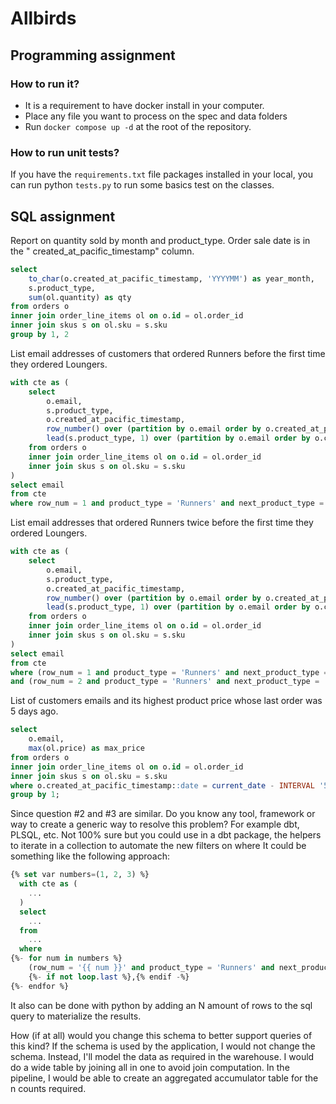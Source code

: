 # Allbirds

## Programming assignment

### How to run it?

- It is a requirement to have docker install in your computer.
- Place any file you want to process on the spec and data folders
- Run `docker compose up -d` at the root of the repository.

### How to run unit tests? 
If you have the `requirements.txt` file packages installed in your local, you can run python `tests.py` to run some basics test on the classes.

## SQL assignment

Report on quantity sold by month and product_type. Order sale date is in the " created_at_pacific_timestamp" column. 
```sql
select
	to_char(o.created_at_pacific_timestamp, 'YYYYMM') as year_month,
	s.product_type,
	sum(ol.quantity) as qty
from orders o
inner join order_line_items ol on o.id = ol.order_id
inner join skus s on ol.sku = s.sku
group by 1, 2
```

List email addresses of customers that ordered Runners before the first time they ordered Loungers. 
```sql
with cte as (
	select 
		o.email, 
		s.product_type, 
		o.created_at_pacific_timestamp, 
		row_number() over (partition by o.email order by o.created_at_pacific_timestamp asc) as row_num,
		lead(s.product_type, 1) over (partition by o.email order by o.created_at_pacific_timestamp asc) as next_product_type
	from orders o
	inner join order_line_items ol on o.id = ol.order_id
	inner join skus s on ol.sku = s.sku
)
select email
from cte
where row_num = 1 and product_type = 'Runners' and next_product_type = 'Loungers'
```

List email addresses that ordered Runners twice before the first time they ordered Loungers. 
```sql
with cte as (
	select 
		o.email, 
		s.product_type, 
		o.created_at_pacific_timestamp, 
		row_number() over (partition by o.email order by o.created_at_pacific_timestamp asc) as row_num,
		lead(s.product_type, 1) over (partition by o.email order by o.created_at_pacific_timestamp asc) as next_product_type,
	from orders o
	inner join order_line_items ol on o.id = ol.order_id
	inner join skus s on ol.sku = s.sku
)
select email
from cte
where (row_num = 1 and product_type = 'Runners' and next_product_type = 'Runners')
and (row_num = 2 and product_type = 'Runners' and next_product_type = 'Loungers')
```

List of customers emails and its highest product price whose last order was 5 days ago.
```sql
select 
	o.email, 
	max(ol.price) as max_price
from orders o
inner join order_line_items ol on o.id = ol.order_id
inner join skus s on ol.sku = s.sku
where o.created_at_pacific_timestamp::date = current_date - INTERVAL '5 DAYS'
group by 1; 
```

Since question #2 and #3 are similar. Do you know any tool, framework or way to create a generic way to resolve this problem? For example dbt, PLSQL, etc.
Not 100% sure but you could use in a dbt package, the helpers to iterate in a collection to automate the new filters on where
It could be something like the following approach:
```sql
{% set var numbers=(1, 2, 3) %}
  with cte as (
    ...
  )
  select
    ...
  from
    ...
  where  
{%- for num in numbers %}
    (row_num = '{{ num }}' and product_type = 'Runners' and next_product_type = 'Runners') 
    {%- if not loop.last %},{% endif -%}
{%- endfor %}
```
It also can be done with python by adding an N amount of rows to the sql query to materialize the results.

How (if at all) would you change this schema to better support queries of this kind?
If the schema is used by the application, I would not change the schema. Instead, I'll model the data as required in the warehouse.
I would do a wide table by joining all in one to avoid join computation. In the pipeline, I would be able to create an aggregated accumulator table for the n counts required.
